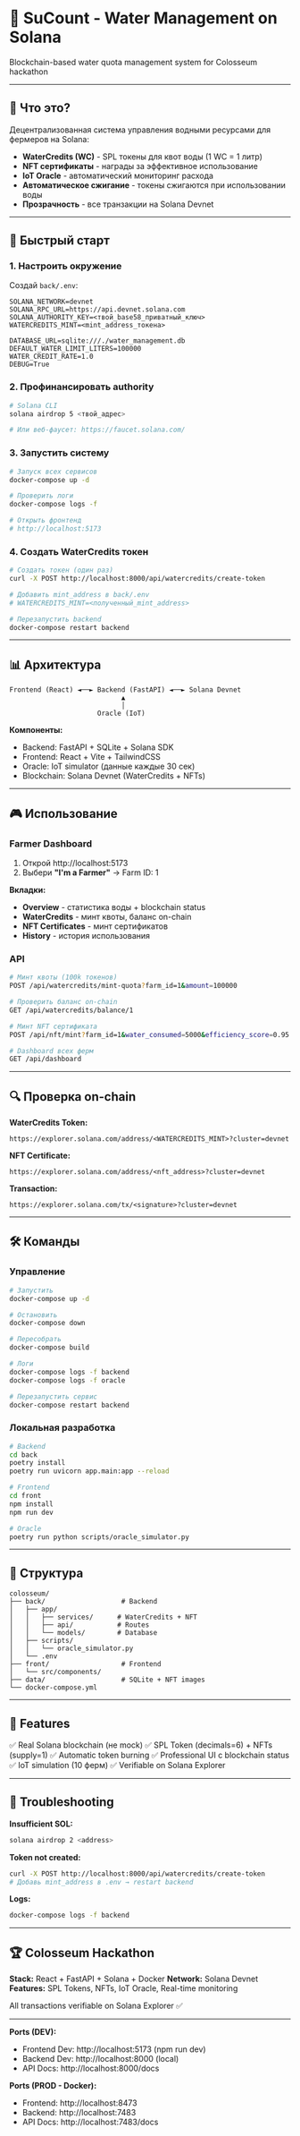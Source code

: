 # 🌊 SuCount - Water Management on Solana

Blockchain-based water quota management system for Colosseum hackathon

---

## 🎯 Что это?

Децентрализованная система управления водными ресурсами для фермеров на Solana:

- **WaterCredits (WC)** - SPL токены для квот воды (1 WC = 1 литр)
- **NFT сертификаты** - награды за эффективное использование
- **IoT Oracle** - автоматический мониторинг расхода
- **Автоматическое сжигание** - токены сжигаются при использовании воды
- **Прозрачность** - все транзакции на Solana Devnet

---

## 🚀 Быстрый старт

### 1. Настроить окружение

Создай `back/.env`:
```env
SOLANA_NETWORK=devnet
SOLANA_RPC_URL=https://api.devnet.solana.com
SOLANA_AUTHORITY_KEY=<твой_base58_приватный_ключ>
WATERCREDITS_MINT=<mint_address_токена>

DATABASE_URL=sqlite:///./water_management.db
DEFAULT_WATER_LIMIT_LITERS=100000
WATER_CREDIT_RATE=1.0
DEBUG=True
```

### 2. Профинансировать authority

```bash
# Solana CLI
solana airdrop 5 <твой_адрес>

# Или веб-фаусет: https://faucet.solana.com/
```

### 3. Запустить систему

```bash
# Запуск всех сервисов
docker-compose up -d

# Проверить логи
docker-compose logs -f

# Открыть фронтенд
# http://localhost:5173
```

### 4. Создать WaterCredits токен

```bash
# Создать токен (один раз)
curl -X POST http://localhost:8000/api/watercredits/create-token

# Добавить mint_address в back/.env
# WATERCREDITS_MINT=<полученный_mint_address>

# Перезапустить backend
docker-compose restart backend
```

---

## 📊 Архитектура

```
Frontend (React) ◄──► Backend (FastAPI) ◄──► Solana Devnet
                            ▲
                            │
                      Oracle (IoT)
```

**Компоненты:**
- Backend: FastAPI + SQLite + Solana SDK
- Frontend: React + Vite + TailwindCSS
- Oracle: IoT simulator (данные каждые 30 сек)
- Blockchain: Solana Devnet (WaterCredits + NFTs)

---

## 🎮 Использование

### Farmer Dashboard

1. Открой http://localhost:5173
2. Выбери **"I'm a Farmer"** → Farm ID: 1

**Вкладки:**
- **Overview** - статистика воды + blockchain status
- **WaterCredits** - минт квоты, баланс on-chain
- **NFT Certificates** - минт сертификатов
- **History** - история использования

### API

```bash
# Минт квоты (100k токенов)
POST /api/watercredits/mint-quota?farm_id=1&amount=100000

# Проверить баланс on-chain
GET /api/watercredits/balance/1

# Минт NFT сертификата
POST /api/nft/mint?farm_id=1&water_consumed=5000&efficiency_score=0.95

# Dashboard всех ферм
GET /api/dashboard
```

---

## 🔍 Проверка on-chain

**WaterCredits Token:**
```
https://explorer.solana.com/address/<WATERCREDITS_MINT>?cluster=devnet
```

**NFT Certificate:**
```
https://explorer.solana.com/address/<nft_address>?cluster=devnet
```

**Transaction:**
```
https://explorer.solana.com/tx/<signature>?cluster=devnet
```

---

## 🛠️ Команды

### Управление

```bash
# Запустить
docker-compose up -d

# Остановить
docker-compose down

# Пересобрать
docker-compose build

# Логи
docker-compose logs -f backend
docker-compose logs -f oracle

# Перезапустить сервис
docker-compose restart backend
```

### Локальная разработка

```bash
# Backend
cd back
poetry install
poetry run uvicorn app.main:app --reload

# Frontend
cd front
npm install
npm run dev

# Oracle
poetry run python scripts/oracle_simulator.py
```

---

## 📁 Структура

```
colosseum/
├── back/                   # Backend
│   ├── app/
│   │   ├── services/      # WaterCredits + NFT
│   │   ├── api/           # Routes
│   │   └── models/        # Database
│   ├── scripts/
│   │   └── oracle_simulator.py
│   └── .env
├── front/                  # Frontend
│   └── src/components/
├── data/                   # SQLite + NFT images
└── docker-compose.yml
```

---

## 🎯 Features

✅ Real Solana blockchain (не mock)
✅ SPL Token (decimals=6) + NFTs (supply=1)
✅ Automatic token burning
✅ Professional UI с blockchain status
✅ IoT simulation (10 ферм)
✅ Verifiable on Solana Explorer

---

## 🐛 Troubleshooting

**Insufficient SOL:**
```bash
solana airdrop 2 <address>
```

**Token not created:**
```bash
curl -X POST http://localhost:8000/api/watercredits/create-token
# Добавь mint_address в .env → restart backend
```

**Logs:**
```bash
docker-compose logs -f backend
```

---

## 🏆 Colosseum Hackathon

**Stack:** React + FastAPI + Solana + Docker
**Network:** Solana Devnet
**Features:** SPL Tokens, NFTs, IoT Oracle, Real-time monitoring

All transactions verifiable on Solana Explorer ✅

---

**Ports (DEV):**
- Frontend Dev: http://localhost:5173 (npm run dev)
- Backend Dev: http://localhost:8000 (local)
- API Docs: http://localhost:8000/docs

**Ports (PROD - Docker):**
- Frontend: http://localhost:8473
- Backend: http://localhost:7483
- API Docs: http://localhost:7483/docs
